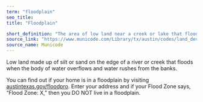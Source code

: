 ```yaml
---
term: "floodplain"
seo_title: 
title: "Floodplain"

short_definition: "The area of low land near a creek or lake that floods after rain or when water overflows."
source_link: "https://www.municode.com/Library/tx/austin/codes/land_development_code?nodeId=TIT25LADE_CH25-7DR_ART1GEPR_S25-7-2DE"
source_name: Municode
---
```

Low land made up of silt or sand on the edge of a river or creek that floods when the body of water overflows and water rushes from the banks.

You can find out if your home is in a floodplain by visiting [austintexas.gov/floodpro](http://austintexas.gov/floodpro/). Enter your address and if your Flood Zone says, “Flood Zone: X,” then you DO NOT live in a floodplain.

